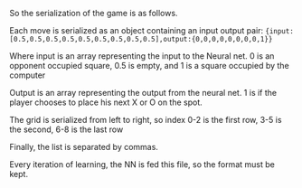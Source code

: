 So the serialization of the game is as follows.

Each move is serialized as an object containing an input output pair:
`{input:[0.5,0.5,0.5,0.5,0.5,0.5,0.5,0.5,0.5],output:{0,0,0,0,0,0,0,0,1}}`

Where input is an array representing the input to the Neural net. 0 is an opponent occupied square, 0.5 is empty, and 1 is a square occupied by the computer

Output is an array representing the output from the neural net. 1 is if the player chooses to place his next X or O on the spot.

The grid is serialized from left to right, so index 0-2 is the first row, 3-5 is the second, 6-8 is the last row

Finally, the list is separated by commas.

Every iteration of learning, the NN is fed this file, so the format must be kept.

